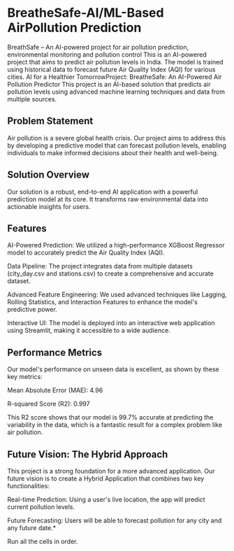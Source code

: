 # BreatheSafe-AI/ML-Based AirPollution Prediction
BreathSafe – An AI-powered project for air pollution prediction, environmental monitoring and pollution control
This is an AI-powered project that aims to predict air pollution levels in India. The model is trained using historical data to forecast future Air Quality Index (AQI) for various cities.
AI for a Healthier TomorrowProject: BreatheSafe: An AI-Powered Air Pollution Predictor
This project is an AI-based solution that predicts air pollution levels using advanced machine learning techniques and data from multiple sources.

## Problem Statement
Air pollution is a severe global health crisis. Our project aims to address this by developing a predictive model that can forecast pollution levels, enabling individuals to make informed decisions about their health and well-being.

## Solution Overview
Our solution is a robust, end-to-end AI application with a powerful prediction model at its core. It transforms raw environmental data into actionable insights for users.

## Features
AI-Powered Prediction: We utilized a high-performance XGBoost Regressor model to accurately predict the Air Quality Index (AQI).

Data Pipeline: The project integrates data from multiple datasets (city_day.csv and stations.csv) to create a comprehensive and accurate dataset.

Advanced Feature Engineering: We used advanced techniques like Lagging, Rolling Statistics, and Interaction Features to enhance the model's predictive power.

Interactive UI: The model is deployed into an interactive web application using Streamlit, making it accessible to a wide audience.

## Performance Metrics
Our model's performance on unseen data is excellent, as shown by these key metrics:

Mean Absolute Error (MAE): 4.96

R-squared Score (R2): 0.997

This R2 score shows that our model is 99.7% accurate at predicting the variability in the data, which is a fantastic result for a complex problem like air pollution.

## Future Vision: The Hybrid Approach
This project is a strong foundation for a more advanced application. Our future vision is to create a Hybrid Application that combines two key functionalities:

Real-time Prediction: Using a user's live location, the app will predict current pollution levels.

Future Forecasting: Users will be able to forecast pollution for any city and any future date.*



Run all the cells in order.
